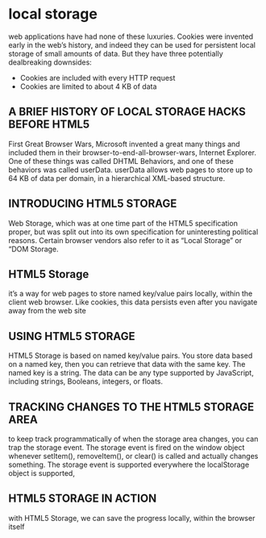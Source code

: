 # local storage

web applications have had none of these luxuries. Cookies were invented early in the web’s history, and indeed they can be used for persistent local storage of small amounts of data. But they have three potentially dealbreaking downsides:

- Cookies are included with every HTTP request
- Cookies are limited to about 4 KB of data

## A BRIEF HISTORY OF LOCAL STORAGE HACKS BEFORE HTML5

First Great Browser Wars, Microsoft invented a great many things and included them in their browser-to-end-all-browser-wars, Internet Explorer. One of these things was called DHTML Behaviors, and one of these behaviors was called userData.
userData allows web pages to store up to 64 KB of data per domain, in a hierarchical XML-based structure.

## INTRODUCING HTML5 STORAGE

Web Storage, which was at one time part of the HTML5 specification proper, but was split out into its own specification for uninteresting political reasons. Certain browser vendors also refer to it as “Local Storage” or “DOM Storage.

## HTML5 Storage

it’s a way for web pages to store named key/value pairs locally, within the client web browser. Like cookies, this data persists even after you navigate away from the web site

## USING HTML5 STORAGE

HTML5 Storage is based on named key/value pairs. You store data based on a named key, then you can retrieve that data with the same key. The named key is a string. The data can be any type supported by JavaScript, including strings, Booleans, integers, or floats.

## TRACKING CHANGES TO THE HTML5 STORAGE AREA

to keep track programmatically of when the storage area changes, you can trap the storage event. The storage event is fired on the window object whenever setItem(), removeItem(), or clear() is called and actually changes something.
The storage event is supported everywhere the localStorage object is supported,

## HTML5 STORAGE IN ACTION

with HTML5 Storage, we can save the progress locally, within the browser itself
